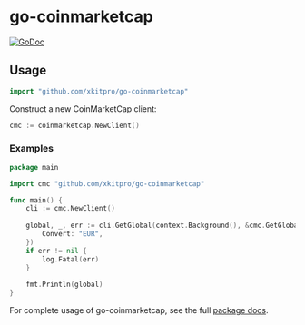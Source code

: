 # go-coinmarketcap

[![GoDoc](https://godoc.org/github.com/xkitpro/go-coinmarketcap?status.svg)](https://godoc.org/github.com/xkitpro/go-coinmarketcap)

## Usage

```go
import "github.com/xkitpro/go-coinmarketcap"
```

Construct a new CoinMarketCap client:
```go
cmc := coinmarketcap.NewClient()
```

### Examples

```go
package main

import cmc "github.com/xkitpro/go-coinmarketcap"

func main() {
    cli := cmc.NewClient()
    
    global, _, err := cli.GetGlobal(context.Background(), &cmc.GetGlobalOptions{
        Convert: "EUR",
    })
    if err != nil {
        log.Fatal(err)
    }
    
    fmt.Println(global)
}

```
For complete usage of go-coinmarketcap, see the full [package docs](https://godoc.org/github.com/xkitpro/go-coinmarketcap).
